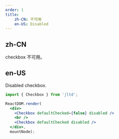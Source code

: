 ```yaml
---
order: 1
title:
    zh-CN: 不可用
    en-US: Disabled
---
```


## zh-CN

checkbox 不可用。

## en-US

Disabled checkbox.

````jsx
import { Checkbox } from 'jltd';

ReactDOM.render(
  <div>
    <Checkbox defaultChecked={false} disabled />
    <br />
    <Checkbox defaultChecked disabled />
  </div>,
  mountNode);
````
